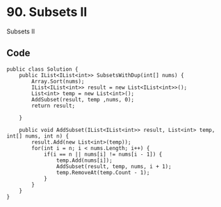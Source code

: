 # 90. Subsets II
Subsets II


## Code
    public class Solution {
        public IList<IList<int>> SubsetsWithDup(int[] nums) {
            Array.Sort(nums);
            IList<IList<int>> result = new List<IList<int>>();
            List<int> temp = new List<int>();      
            AddSubset(result, temp ,nums, 0);
            return result;
            
        }
        
        public void AddSubset(IList<IList<int>> result, List<int> temp, int[] nums, int n) {
            result.Add(new List<int>(temp));
            for(int i = n; i < nums.Length; i++) {
                if(i == n || nums[i] != nums[i - 1]) {
                    temp.Add(nums[i]);
                    AddSubset(result, temp, nums, i + 1);
                    temp.RemoveAt(temp.Count - 1);
                }
            }
        }
    }